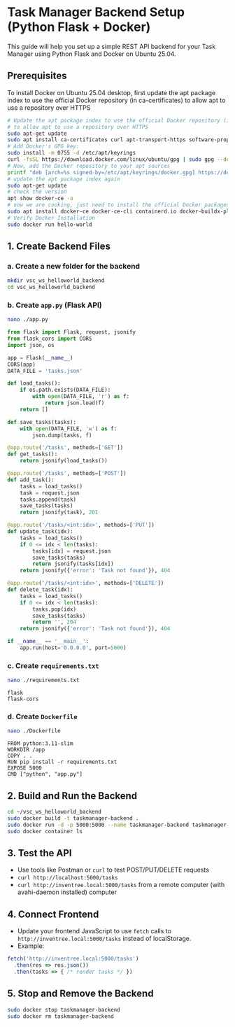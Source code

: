 # Task Manager Backend Setup (Python Flask + Docker)

This guide will help you set up a simple REST API backend for your Task Manager using Python Flask and Docker on Ubuntu 25.04.

## Prerequisites

To install Docker on Ubuntu 25.04 desktop, first update the apt package index to use the official Docker repository (in ca-certificates) to allow apt to use a repository over HTTPS

```bash
# Update the apt package index to use the official Docker repository (in ca-certificates) 
# to allow apt to use a repository over HTTPS
sudo apt-get update
sudo apt install ca-certificates curl apt-transport-https software-properties-common lsb-release
# Add Docker's GPG key:
sudo install -m 0755 -d /etc/apt/keyrings
curl -fsSL https://download.docker.com/linux/ubuntu/gpg | sudo gpg --dearmor -o /etc/apt/keyrings/docker.gpg
# Now, add the Docker repository to your apt sources
printf "deb [arch=%s signed-by=/etc/apt/keyrings/docker.gpg] https://download.docker.com/linux/ubuntu %s stable\n" "$(dpkg --print-architecture)" "$(. /etc/os-release && echo "$VERSION_CODENAME")" | sudo tee /etc/apt/sources.list.d/docker.list > /dev/null
# update the apt package index again
sudo apt-get update
# check the version
apt show docker-ce -a
# now we are cooking, just need to install the official Docker packages
sudo apt install docker-ce docker-ce-cli containerd.io docker-buildx-plugin docker-compose-plugin
# Verify Docker Installation
sudo docker run hello-world
```

## 1. Create Backend Files

### a. Create a new folder for the backend

```bash
mkdir vsc_ws_helloworld_backend
cd vsc_ws_helloworld_backend
```

### b. Create `app.py` (Flask API)

```bash
nano ./app.py
```

```python
from flask import Flask, request, jsonify
from flask_cors import CORS
import json, os

app = Flask(__name__)
CORS(app)
DATA_FILE = 'tasks.json'

def load_tasks():
    if os.path.exists(DATA_FILE):
        with open(DATA_FILE, 'r') as f:
            return json.load(f)
    return []

def save_tasks(tasks):
    with open(DATA_FILE, 'w') as f:
        json.dump(tasks, f)

@app.route('/tasks', methods=['GET'])
def get_tasks():
    return jsonify(load_tasks())

@app.route('/tasks', methods=['POST'])
def add_task():
    tasks = load_tasks()
    task = request.json
    tasks.append(task)
    save_tasks(tasks)
    return jsonify(task), 201

@app.route('/tasks/<int:idx>', methods=['PUT'])
def update_task(idx):
    tasks = load_tasks()
    if 0 <= idx < len(tasks):
        tasks[idx] = request.json
        save_tasks(tasks)
        return jsonify(tasks[idx])
    return jsonify({'error': 'Task not found'}), 404

@app.route('/tasks/<int:idx>', methods=['DELETE'])
def delete_task(idx):
    tasks = load_tasks()
    if 0 <= idx < len(tasks):
        tasks.pop(idx)
        save_tasks(tasks)
        return '', 204
    return jsonify({'error': 'Task not found'}), 404

if __name__ == '__main__':
    app.run(host='0.0.0.0', port=5000)
```

### c. Create `requirements.txt`

```bash
nano ./requirements.txt
```

```TEXT
flask
flask-cors
```

### d. Create `Dockerfile`

```bash
nano ./Dockerfile
```

```TEXT
FROM python:3.11-slim
WORKDIR /app
COPY . .
RUN pip install -r requirements.txt
EXPOSE 5000
CMD ["python", "app.py"]
```

## 2. Build and Run the Backend

```bash
cd ~/vsc_ws_helloworld_backend
sudo docker build -t taskmanager-backend .
sudo docker run -d -p 5000:5000 --name taskmanager-backend taskmanager-backend
sudo docker container ls
```

## 3. Test the API

- Use tools like Postman or `curl` to test POST/PUT/DELETE requests
- `curl http://localhost:5000/tasks`
- `curl http://inventree.local:5000/tasks` from a remote computer (with avahi-daemon installed)  computer

## 4. Connect Frontend

- Update your frontend JavaScript to use `fetch` calls to `http://inventree.local:5000/tasks` instead of localStorage.
- Example:

```js
fetch('http://inventree.local:5000/tasks')
  .then(res => res.json())
  .then(tasks => { /* render tasks */ })
```

## 5. Stop and Remove the Backend

```bash
sudo docker stop taskmanager-backend
sudo docker rm taskmanager-backend
```
